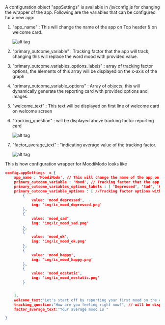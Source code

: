 A configuration object "appSettings" is available in /js/config.js for changing the wrapper of the app. Following are the variables that can be configured for a new app:    

1. "app_name" : This will change the name of the app on Top header & on welcome card.

    ![alt tag](http://res.cloudinary.com/loops-inc/image/upload/v1436306460/header_lcaxwn.png)

2. "primary_outcome_variable" : Tracking factor that the app will track, changing this will  replace the word mood with provided value.

3. "primary_outcome_variables_options_labels" : array of tracking factor options, the elements of this array will be displayed on the x-axis of the graph

4. "primary_outcome_variable_options" : Array of objects, this will dynamically generate the reporting card with provided options and images.

5. "welcome_text" : This text will be displayed on first line of welcome card on welcome screen 

6. "tracking_question" : will be displayed above tracking factor reporting card

    ![alt tag](http://res.cloudinary.com/loops-inc/image/upload/v1436307683/welcome_card_i8dvgr.png)

7. "factor_average_text" : "indicating average value of the tracking factor.

    ![alt tag](http://res.cloudinary.com/loops-inc/image/upload/v1436308086/average_rqvqb7.png)

This is how configuration wrapper for MoodiModo looks like

```json
config.appSettings  = {
    app_name : 'MoodiModo', // This will change the name of the app on Top header
    primary_outcome_variable : 'Mood', // Tracking factor that the app will track,
    primary_outcome_variables_options_labels : [ 'Depressed', 'Sad', 'OK', 'Happy', 'Ecstatic' ] , //tracking facotor options, the elements of this array will be displayed on the x-axis of the graph
    primary_outcome_variable_options : [ //Tracking factor options with images.
        {
            value: 'mood_depressed',
            img: 'img/ic_mood_depressed.png'
        },
        {
            value: 'mood_sad',
            img: 'img/ic_mood_sad.png'
        },
        {
            value: 'mood_ok',
            img: 'img/ic_mood_ok.png'
        },
        {
            value: 'mood_happy',
            img: 'img/ic_mood_happy.png'
        },
        {
            value: 'mood_ecstatic',
            img: 'img/ic_mood_ecstatic.png'
        }


    ],
    welcome_text:"Let's start off by reporting your first mood on the card below", // This text will be displayed on first line of welcome card on welcome screen
    tracking_question:"How are you feeling right now?", // will be displayed above tracking factor reporting card
    factor_average_text:"Your average mood is "

}
```
